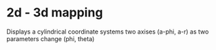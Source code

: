 # 2d - 3d mapping
Displays a cylindrical coordinate systems two axises (a-phi, a-r) as two parameters change (phi, theta)  
